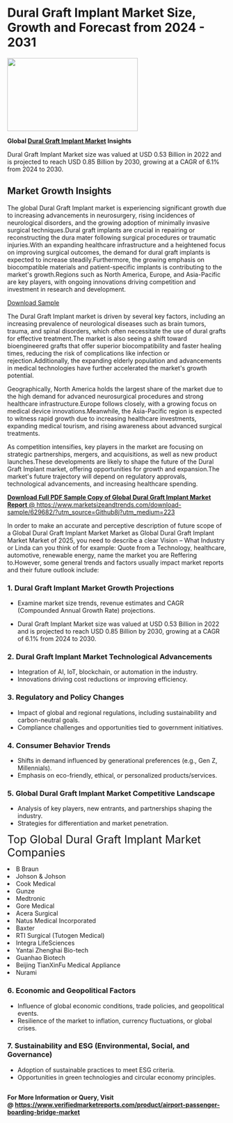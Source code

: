 <H1>Dural Graft Implant Market Size, Growth and Forecast from 2024 - 2031</H1><img class="aligncenter size-medium wp-image-584254" src="https://thirdeyenews.in/wp-content/uploads/2024/09/Global-Market-Research-300x168.jpeg" alt="" width="300" height="168" /><p><strong>Global&nbsp;<a href="https://www.marketsizeandtrends.com/download-sample/629682/?utm_source=Github8j?utm_medium=223">Dural Graft Implant Market</a> Insights</strong></p><p>Dural Graft Implant Market size was valued at USD 0.53 Billion in 2022 and is projected to reach USD 0.85 Billion by 2030, growing at a CAGR of 6.1% from 2024 to 2030.</p><p><h2>Market Growth Insights</h2> <p>The global Dural Graft Implant market is experiencing significant growth due to increasing advancements in neurosurgery, rising incidences of neurological disorders, and the growing adoption of minimally invasive surgical techniques.Dural graft implants are crucial in repairing or reconstructing the dura mater following surgical procedures or traumatic injuries.With an expanding healthcare infrastructure and a heightened focus on improving surgical outcomes, the demand for dural graft implants is expected to increase steadily.Furthermore, the growing emphasis on biocompatible materials and patient-specific implants is contributing to the market's growth.Regions such as North America, Europe, and Asia-Pacific are key players, with ongoing innovations driving competition and investment in research and development.</p> <p><a href="#">Download Sample</a></p> <p>The Dural Graft Implant market is driven by several key factors, including an increasing prevalence of neurological diseases such as brain tumors, trauma, and spinal disorders, which often necessitate the use of dural grafts for effective treatment.The market is also seeing a shift toward bioengineered grafts that offer superior biocompatibility and faster healing times, reducing the risk of complications like infection or rejection.Additionally, the expanding elderly population and advancements in medical technologies have further accelerated the market's growth potential.</p> <p>Geographically, North America holds the largest share of the market due to the high demand for advanced neurosurgical procedures and strong healthcare infrastructure.Europe follows closely, with a growing focus on medical device innovations.Meanwhile, the Asia-Pacific region is expected to witness rapid growth due to increasing healthcare investments, expanding medical tourism, and rising awareness about advanced surgical treatments.</p> <p>As competition intensifies, key players in the market are focusing on strategic partnerships, mergers, and acquisitions, as well as new product launches.These developments are likely to shape the future of the Dural Graft Implant market, offering opportunities for growth and expansion.The market's future trajectory will depend on regulatory approvals, technological advancements, and increasing healthcare spending.</p> <p><a href="#"></p><p><span class=""><strong>Download Full PDF Sample Copy of Global Dural Graft Implant Market Report</strong> @ <a href="https://www.marketsizeandtrends.com/download-sample/629682/?utm_source=Github8j?utm_medium=223" target="_blank">https://www.marketsizeandtrends.com/download-sample/629682/?utm_source=Github8j?utm_medium=223</a></span></p><p>In order to make an accurate and perceptive description of future scope of a Global&nbsp;Dural Graft Implant Market Market as Global&nbsp;Dural Graft Implant Market Market of 2025, you need to describe a clear Vision &ndash; What Industry or Linda can you think of for example: Quote from a Technology, healthcare, automotive, renewable energy, name the market you are Reffering to.However, some general trends and factors usually impact market reports and their future outlook include:</p><h3>1.&nbsp;<strong>Dural Graft Implant Market Growth Projections</strong></h3><ul><li>Examine market size trends, revenue estimates and CAGR (Compounded Annual Growth Rate) projections.</li><li><p>Dural Graft Implant Market size was valued at USD 0.53 Billion in 2022 and is projected to reach USD 0.85 Billion by 2030, growing at a CAGR of 6.1% from 2024 to 2030.</p></li></ul><h3>2.&nbsp;<strong>Dural Graft Implant Market Technological Advancements</strong></h3><ul><li>Integration of AI, IoT, blockchain, or automation in the industry.</li><li>Innovations driving cost reductions or improving efficiency.</li></ul><h3>3.&nbsp;<strong>Regulatory and Policy Changes</strong></h3><ul><li>Impact of global and regional regulations, including sustainability and carbon-neutral goals.</li><li>Compliance challenges and opportunities tied to government initiatives.</li></ul><h3>4.&nbsp;<strong>Consumer Behavior Trends</strong></h3><ul><li>Shifts in demand influenced by generational preferences (e.g., Gen Z, Millennials).</li><li>Emphasis on eco-friendly, ethical, or personalized products/services.</li></ul><h3>5.&nbsp;<strong>Global Dural Graft Implant Market Competitive Landscape</strong></h3><ul><li>Analysis of key players, new entrants, and partnerships shaping the industry.</li><li>Strategies for differentiation and market penetration.</li></ul><p data-pm-slice="1 1 []"><span style="color: inherit; font-family: inherit; font-size: 25px;">Top Global Dural Graft Implant Market Companies</span></p><div class="" data-test-id=""><p><li>B Braun</li><li> Johson & Johson</li><li> Cook Medical</li><li> Gunze</li><li> Medtronic</li><li> Gore Medical</li><li> Acera Surgical</li><li> Natus Medical Incorporated</li><li> Baxter</li><li> RTI Surgical (Tutogen Medical)</li><li> Integra LifeSciences</li><li> Yantai Zhenghai Bio-tech</li><li> Guanhao Biotech</li><li> Beijing TianXinFu Medical Appliance</li><li> Nurami</li></p></div><h3>6.&nbsp;<strong>Economic and Geopolitical Factors</strong></h3><ul><li>Influence of global economic conditions, trade policies, and geopolitical events.</li><li>Resilience of the market to inflation, currency fluctuations, or global crises.</li></ul><h3>7.&nbsp;<strong>Sustainability and ESG (Environmental, Social, and Governance)</strong></h3><ul><li>Adoption of sustainable practices to meet ESG criteria.</li><li>Opportunities in green technologies and circular economy principles.</li></ul><h2><strong style="font-size: 14px;">For More Information or Query, Visit @&nbsp;</strong><a style="background-color: #ffffff; font-size: 14px;" href="https://www.marketsizeandtrends.com/report/dural-graft-implant-market/" target="_blank">https://www.verifiedmarketreports.com/product/airport-passenger-boarding-bridge-market</a></h2>
